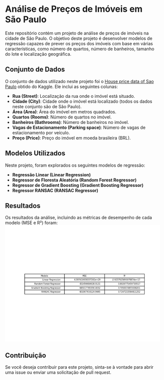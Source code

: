 # Análise de Preços de Imóveis em São Paulo

Este repositório contém um projeto de análise de preços de imóveis na cidade de São Paulo. O objetivo deste projeto é desenvolver modelos de regressão capazes de prever os preços dos imóveis com base em várias características, como número de quartos, número de banheiros, tamanho do lote e localização geográfica.

## Conjunto de Dados

O conjunto de dados utilizado neste projeto foi o [House price data of Sao Paulo](https://www.kaggle.com/datasets/kaggleshashankk/house-price-data-of-sao-paulo) obtido do Kaggle. 
Ele inclui as seguintes colunas:

- **Rua (Street)**: Localização da rua onde o imóvel está situado.
- **Cidade (City)**: Cidade onde o imóvel está localizado (todos os dados neste conjunto são de São Paulo).
- **Área (Area)**: Área do imóvel em metros quadrados.
- **Quartos (Rooms)**: Número de quartos no imóvel.
- **Banheiros (Bathrooms)**: Número de banheiros no imóvel.
- **Vagas de Estacionamento (Parking space)**: Número de vagas de estacionamento por veículo.
- **Preço (Price)**: Preço do imóvel em moeda brasileira (BRL).

## Modelos Utilizados

Neste projeto, foram explorados os seguintes modelos de regressão:

- **Regressão Linear (Linear Regression)**
- **Regressor de Floresta Aleatória (Random Forest Regressor)**
- **Regressor de Gradient Boosting (Gradient Boosting Regressor)**
- **Regressor RANSAC (RANSAC Regressor)**

## Resultados

Os resultados da análise, incluindo as métricas de desempenho de cada modelo (MSE e R²) foram: ![Resultados](resultados.png)

## Contribuição

Se você deseja contribuir para este projeto, sinta-se à vontade para abrir uma issue ou enviar uma solicitação de pull request.
